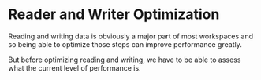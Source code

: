 # Reader and Writer Optimization

Reading and writing data is obviously a major part of most workspaces and so being able to optimize those steps can improve performance greatly. 

But before optimizing reading and writing, we have to be able to assess what the current level of performance is.


